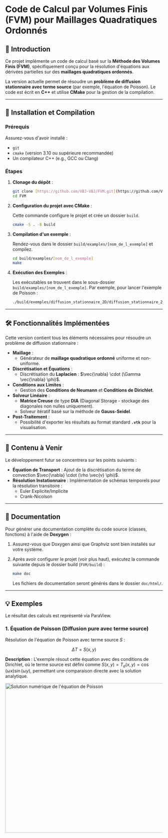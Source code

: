 # Code de Calcul par Volumes Finis (FVM) pour Maillages Quadratiques Ordonnés

## 📝 Introduction

Ce projet implémente un code de calcul basé sur la **Méthode des Volumes Finis (FVM)**, spécifiquement conçu pour la résolution d'équations aux dérivées partielles sur des **maillages quadratiques ordonnés**.

La version actuelle permet de résoudre un **problème de diffusion stationnaire avec terme source** (par exemple, l'équation de Poisson). Le code est écrit en **C++** et utilise **CMake** pour la gestion de la compilation.

---

## 🚀 Installation et Compilation

### Prérequis

Assurez-vous d'avoir installé :
* `git`
* `cmake` (version 3.10 ou supérieure recommandée)
* Un compilateur C++ (e.g., GCC ou Clang)

### Étapes

1.  **Clonage du dépôt** :

    ```bash
    git clone [https://github.com/VBJ-VBJ/FVM.git](https://github.com/VBJ-VBJ/FVM.git)
    cd FVM
    ```

2.  **Configuration du projet avec CMake** :

    Cette commande configure le projet et crée un dossier `build`.

    ```bash
    cmake -S . -B build
    ```

3.  **Compilation d'un exemple** :

    Rendez-vous dans le dossier `build/examples/[nom_de_l_exemple]` et compilez.

    ```bash
    cd build/examples/[nom_de_l_exemple]
    make
    ```

4.  **Exécution des Exemples** :

    Les exécutables se trouvent dans le sous-dossier `build/examples/[nom_de_l_exemple]`. Par exemple, pour lancer l'exemple de Poisson :

    ```bash
    ./build/exemples/diffusion_stationnaire_2D/diffusion_stationnaire_2D
    ```

---

## 🛠️ Fonctionnalités Implémentées

Cette version contient tous les éléments nécessaires pour résoudre un problème de diffusion stationnaire :

* **Maillage** :
    * Générateur de **maillage quadratique ordonné** uniforme et non-uniforme.
* **Discrétisation et Équations** :
    * Discrétisation du **Laplacien** : $\vec{\nabla} \cdot (\Gamma \vec{\nabla} \phi)$.
* **Conditions aux Limites** :
    * Gestion des **Conditions de Neumann** et **Conditions de Dirichlet**.
* **Solveur Linéaire** :
    * **Matrice Creuse** de type **DIA** (Diagonal Storage - stockage des diagonales non nulles uniquement).
    * Solveur itératif basé sur la méthode de **Gauss-Seidel**.
* **Post-Traitement** :
    * Possibilité d'exporter les résultats au format standard **`.vtk`** pour la visualisation.

---

## 🔮 Contenu à Venir

Le développement futur se concentrera sur les points suivants :

* **Équation de Transport** : Ajout de la discrétisation du terme de convection $\vec{\nabla} \cdot (\rho \vec{v} \phi)$.
* **Résolution Instationnaire** : Implémentation de schémas temporels pour la résolution transitoire :
    * Euler Explicite/Implicite
    * Crank-Nicolson

---

## 📖 Documentation

Pour générer une documentation complète du code source (classes, fonctions) à l'aide de **Doxygen** :

1.  Assurez-vous que Doxygen ainsi que Graphviz sont bien installés sur votre système.
2.  Après avoir configurer le projet (voir plus haut), exécutez la commande suivante depuis le dossier build (`FVM/build`) :

    ```bash
    make doc
    ```
    Les fichiers de documentation seront générés dans le dossier `doc/html/`.

---

## 💡 Exemples

Le résultat des calculs est représenté via ParaView.

### 1. Équation de Poisson (Diffusion pure avec terme source)

Résolution de l'équation de Poisson avec terme source $S$ :

$$
\Delta T = S(x,y)
$$

**Description** : L'exemple résout cette équation avec des conditions de Dirichlet, où le terme source est défini comme $S(x,y) = T_a(x,y) = \cos(\omega x) \sin(\omega y)$, permettant une comparaison directe avec la solution analytique.

<img width="772" height="477" alt="Solution numérique de l'équation de Poisson" src="https://github.com/user-attachments/assets/778e2147-fa71-4951-bce9-fe065a736129" />



